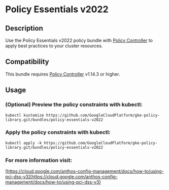 Policy Essentials v2022
==================================================

## Description

Use the Policy Essentials v2022 policy bundle with [Policy Controller](https://cloud.google.com/anthos-config-management/docs/concepts/policy-controller) to apply best practices to your cluster resources.

## Compatibility

This bundle requires [Policy Controller](https://cloud.google.com/anthos-config-management/docs/concepts/policy-controller) v1.14.3 or higher.

## Usage

### (Optional) Preview the policy constraints with kubectl:
```shell
kubectl kustomize https://github.com/GoogleCloudPlatform/gke-policy-library.git/bundles/policy-essentials-v2022
```

### Apply the policy constraints with kubectl:
```shell
kubectl apply -k https://github.com/GoogleCloudPlatform/gke-policy-library.git/bundles/policy-essentials-v2022
```

### For more information visit:
[https://cloud.google.com/anthos-config-management/docs/how-to/using-pci-dss-v3](https://cloud.google.com/anthos-config-management/docs/how-to/using-pci-dss-v3)
